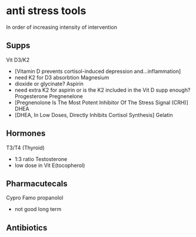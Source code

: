 # anti stress tools

In order of increasing intensity of intervention

## Supps 
Vit D3/K2
 - [Vitamin D prevents cortisol-induced depression and...inflammation]
 - need K2 for D3 absorbtion
Magnesium 
 - dioxide or glycinate?
Aspirin 
 - need extra K2 for aspirin or is the K2 included in the Vit D supp enough?
Progesterone
Pregnenelone
 - [Pregnenolone Is The Most Potent Inhibitor Of The Stress Signal (CRH)]
DHEA
 - [DHEA, In Low Doses, Directly Inhibits Cortisol Synthesis]
Gelatin

## Hormones
T3/T4 (Thyroid) 
 - 1:3 ratio
Testosterone 
 - low dose in Vit E(tocopherol)

## Pharmacutecals
Cypro
Famo
propanolol
 - not good long term

## Antibiotics
